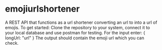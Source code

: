 # emojiurlshortener
A REST API that functions as a url shortener converting an url to into a url of emojis. 
To get started:
Clone the repository to your system, connect it to your local database and use postman for testing.
For the input enter:
{
longUrl: "url"
}
The output should contain the emoji url which you can check.

